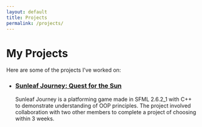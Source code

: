 ```yaml
---
layout: default
title: Projects
permalink: /projects/
---
```


# My Projects

Here are some of the projects I've worked on:

<ul>
  <li>
    <h3><a href="https://github.com/Alec-Vitalievich/Sunleaf-Journey" target="_blank">Sunleaf Journey: Quest for the Sun</a></h3>
    <p>Sunleaf Journey is a platforming game made in SFML 2.6.2_1 with C++ to demonstrate understanding of OOP principles. The project involved collaboration with two other members to complete a project of choosing within 3 weeks.</p>
</ul>